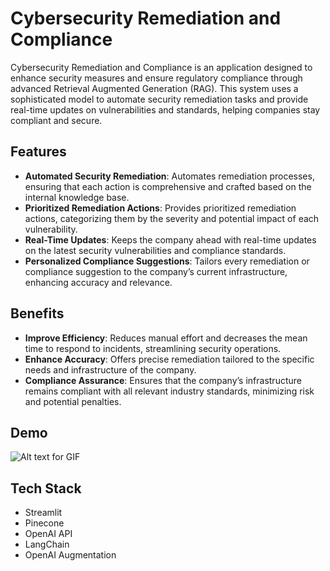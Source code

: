 # Cybersecurity Remediation and Compliance

Cybersecurity Remediation and Compliance is an application designed to enhance security measures and ensure regulatory compliance through advanced Retrieval Augmented Generation (RAG). This system uses a sophisticated model to automate security remediation tasks and provide real-time updates on vulnerabilities and standards, helping companies stay compliant and secure.

## Features
- **Automated Security Remediation**: Automates remediation processes, ensuring that each action is comprehensive and crafted based on the internal knowledge base.
- **Prioritized Remediation Actions**: Provides prioritized remediation actions, categorizing them by the severity and potential impact of each vulnerability.
- **Real-Time Updates**: Keeps the company ahead with real-time updates on the latest security vulnerabilities and compliance standards.
- **Personalized Compliance Suggestions**: Tailors every remediation or compliance suggestion to the company’s current infrastructure, enhancing accuracy and relevance.

## Benefits
- **Improve Efficiency**: Reduces manual effort and decreases the mean time to respond to incidents, streamlining security operations.
- **Enhance Accuracy**: Offers precise remediation tailored to the specific needs and infrastructure of the company.
- **Compliance Assurance**: Ensures that the company’s infrastructure remains compliant with all relevant industry standards, minimizing risk and potential penalties.

## Demo
![Alt text for GIF](https://github.com/RitikaVerma7/GenerativeAI/blob/main/Cybersecurity%20Recommendation%20%26%20Compliance/2024-05-05%2022.08.38.gif)

## Tech Stack
- Streamlit
- Pinecone
- OpenAI API
- LangChain
- OpenAI Augmentation
